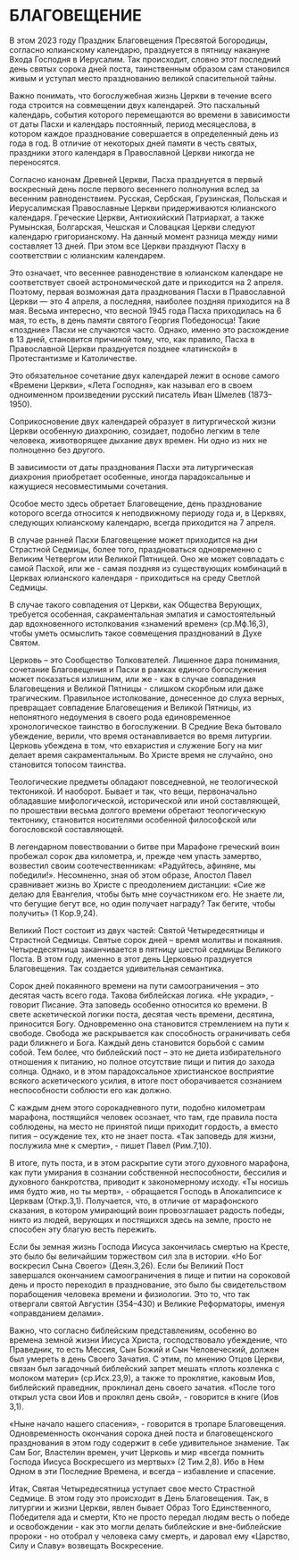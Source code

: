 # БЛАГОВЕЩЕНИЕ

В этом 2023 году Праздник Благовещения Пресвятой Богородицы, согласно юлианскому календарю, празднуется в пятницу накануне Входа Господня в Иерусалим. Так происходит, словно этот последний день святых сорока дней поста, таинственным образом сам становился живым и уступал место празднованию великой спасительной тайны.

Важно понимать, что богослужебная жизнь Церкви в течение всего года строится на совмещении двух календарей. Это пасхальный календарь, события которого перемещаются во времени в зависимости от даты Пасхи и календарь постоянный, период месяцеслова, в котором каждое празднование совершается в определенный день из года в год. В отличие от некоторых дней памяти в честь святых, праздники этого календаря в Православной Церкви никогда не переносятся.

Согласно канонам Древней Церкви, Пасха празднуется в первый воскресный день после первого весеннего полнолуния вслед за весенним равноденствием. Русская, Сербская, Грузинская, Польская и Иерусалимская Православные Церкви придерживаются юлианского календаря. Греческие Церкви, Антиохийский Патриархат, а также Румынская, Болгарская, Чешская и Словацкая Церкви следуют календарю григорианскому. На данный момент разница между ними составляет 13 дней. При этом все Церкви празднуют Пасху в соответствии с юлианским календарем.

Это означает, что весеннее равноденствие в юлианском календаре не соответствует своей астрономической дате и приходится на 2 апреля. Поэтому, первая возможная дата празднования Пасхи в Православной Церкви — это 4 апреля, а последняя, наиболее поздняя приходится на 8 мая. Весьма интересно, что весной 1945 года Пасха приходилась на 6 мая, то есть, в день памяти святого Георгия Победоносца! Такие «поздние» Пасхи не случаются часто. Однако, именно это расхождение в 13 дней, становится причиной тому, что, как правило, Пасха в Православной Церкви празднуется позднее «латинской» в Протестантизме и Католичестве.

Это обязательное сочетание двух календарей лежит в основе самого «Времени Церкви», «Лета Господня», как называл его в своем одноименном произведении русский писатель Иван Шмелев (1873–1950).

Соприкосновение двух календарей образует в литургической жизни Церкви особенную диахронию, созидает, подобно легким в теле человека, животворящее дыхание двух времен. Ни одно из них не полноценно без другого.

В зависимости от даты празднования Пасхи эта литургическая диахрония приобретает особенные, иногда парадоксальные и кажущиеся несовместимыми сочетания.

Особое место здесь обретает Благовещение, день празднование которого всегда относится к неподвижному периоду года и, в Церквях, следующих юлианскому календарю, всегда приходится на 7 апреля.

В случае ранней Пасхи Благовещение может приходится на дни Страстной Седмицы, более того, праздноваться одновременно с Великим Четвергом или Великой Пятницей. Оно же может совпадать с самой Пасхой, или же - самая поздняя из существующих комбинаций в Церквах юлианского календаря - приходиться на среду Светлой Седмицы.

В случае такого совпадения от Церкви, как Общества Верующих, требуется особенная, сакраментальная эмпатия и самостоятельный дар вдохновенного истолкования «знамений времен» (ср.Мф.16,3), чтобы уметь осмыслить такое совмещения празднований в Духе Святом.

Церковь – это Сообщество Толкователей. Лишенное дара понимания, сочетание Благовещения и Пасхи в рамках единого богослужения может показаться излишним, или же - как в случае совпадения Благовещения и Великой Пятницы - слишком скорбным или даже трагическим. Правильное истолкование, донесенное до слуха верных, превращает совпадение Благовещения и Великой Пятницы, из непонятного недоумения в своего рода единовременное хронологическое таинство в богослужении. В Средние Века бытовало убеждение, верили, что время останавливается во время литургии. Церковь убеждена в том, что евхаристия и служение Богу на миг делает время сакраментальным. Во Христе время не случайно, оно становится топосом таинства.

Теологические предметы обладают повседневной, не теологической тектоникой. И наоборот. Бывает и так, что вещи, первоначально обладавшие мифологической, исторической или иной составляющей, по прошествии весьма долгого времени обретают теологическую тектонику, становится носителями особенной философской или богословской составляющей.

В легендарном повествовании о битве при Марафоне греческий воин пробежал сорок два километра, и, прежде чем упасть замертво, возвестил своим соотечественникам: «Радуйтесь, афиняне, мы победили!». Несомненно, зная об этом образе, Апостол Павел сравнивает жизнь во Христе с преодолением дистанции: «Сие же делаю для Евангелия, чтобы быть мне соучастником его. Не знаете ли, что бегущие бегут все, но один получает награду? Так бегите, чтобы получить» (1 Кор.9,24).

Великий Пост состоит из двух частей: Святой Четыредесятницы и Страстной Седмицы. Святые сорок дней – время молитвы и покаяния. Четыредесятница заканчивается в пятницу шестой седмицы Великого Поста. В этом году, именно в этот день Церковью празднуется Благовещения. Так создается удивительная семантика.

Сорок дней покаянного времени на пути самоограничения – это десятая часть всего года. Такова библейская логика. «Не укради», - говорит Писание. Эта заповедь особенно относится ко времени. В свете аскетической логики поста, десятая честь времени, десятина, приносится Богу. Одновременно она становится стремлением на пути к свободе. Свобода же раскрывается как способность ограничивать себя ради ближнего и Бога. Каждый день становится борьбой с самим собой. Тем более, что библейский пост – это не диета избирательного отношения к питанию, но полное отсутствие пищи и пития до захода солнца. Однако, и в этом парадоксальное христианское восприятие всякого аскетического усилия, в итоге пост оборачивается сознанием неспособности соблюсти его как должно.

С каждым днем этого сорокадневного пути, подобно километрам марафона, постящийся человек осознает, что там, где правила поста соблюдены, на место не принятой пищи приходит гордость, а вместо пития – осуждение тех, кто не знает поста. «Так заповедь для жизни, послужила мне к смерти», - пишет Павел (Рим.7,10).

В итоге, путь поста, и в этом раскрытие сути этого духовного марафона, как пути умирания в сознании собственной неспособности, бессилия и духовного банкротства, приводит к закономерному исходу. «Ты носишь имя будто жив, но ты мертв», - обращается Господь в Апокалипсисе к Церквам (Откр.3,1). Получается, что, в отличие от марафонского сказания, в котором умирающий воин провозглашает радость победы, никто из людей, верующих и постящихся здесь на земле, просто не способен эту благую весть пережить.

Если бы земная жизнь Господа Иисуса закончилась смертью на Кресте, это было бы величайшим торжеством сил зла в истории. «Но Бог воскресил Сына Своего» (Деян.3,26). Если бы Великий Пост завершался окончанием самоограничения в пище и питии на сороковой день и просто переходил в празднование, это было бы свидетельством порабощения человека времени и физиологии. Это то, что так отвергали святой Августин (354–430) и Великие Реформаторы, именуя «оправданием делами».

Важно, что согласно библейским представлениям, особенно во времена земной жизни Иисуса Христа, господствовало убеждение, что Праведник, то есть Мессия, Сын Божий и Сын Человеческий, должен был умереть в день Своего Зачатия. С этим, по мнению Отцов Церкви, связан был загадочный библейский запрет мешать «плоть козленка с молоком матери» (ср.Исх.23,9), а также то проклятие, каковым Иов, библейский праведник, проклинал день своего зачатия. «После того открыл уста свои Иов и проклял день свой», - говорится в книге (Иов 3,1).

«Ныне начало нашего спасения», - говорится в тропаре Благовещения. Одновременность окончания сорока дней поста и благовещенского празднования в этом году содержит в себе удивительное знамение. Так Сам Бог, Властелин времен, учит Церковь и мир «всегда помнить Господа Иисуса Воскресшего из мертвых» (2 Тим.2,8). Ибо в Нем Одном в эти Последние Времена, и всегда – избавление и спасение.

Итак, Святая Четыредесятница уступает свое место Страстной Седмице. В этом году это происходит в День Благовещения. Так, в литургии и жизни Церкви, явлен бывает Образ Того Единственного, Победителя ада и смерти, Кто не просто передал людям весть о победе и освобождении - как это могли делать библейские и вне-библейские пророки - но отобрал у человека саму смерть, и даровал ему «Царство, Силу и Славу» возвещать Воскресение.
